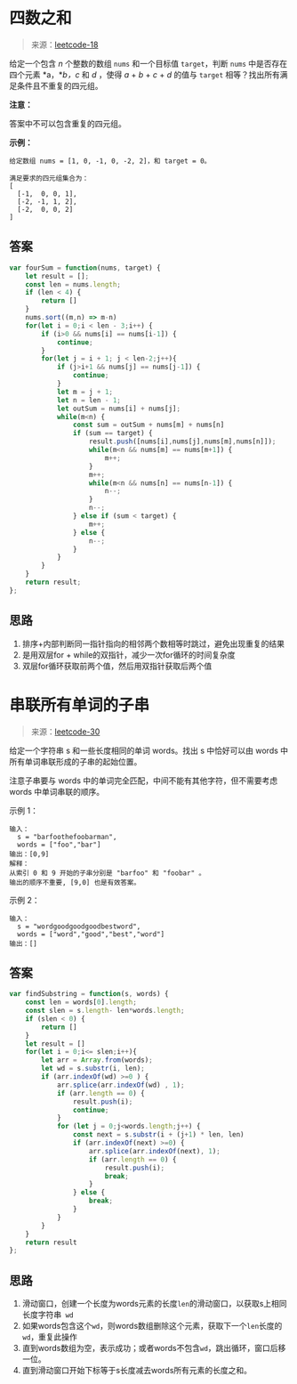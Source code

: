 # 四数之和

>来源：[leetcode-18](https://leetcode-cn.com/problems/4sum/)


给定一个包含 *n* 个整数的数组 `nums` 和一个目标值 `target`，判断 `nums` 中是否存在四个元素 *a，**b，c* 和 *d* ，使得 *a* + *b* + *c* + *d* 的值与 `target` 相等？找出所有满足条件且不重复的四元组。

**注意：**

答案中不可以包含重复的四元组。

**示例：**

```
给定数组 nums = [1, 0, -1, 0, -2, 2]，和 target = 0。

满足要求的四元组集合为：
[
  [-1,  0, 0, 1],
  [-2, -1, 1, 2],
  [-2,  0, 0, 2]
]
```

## 答案

```js
var fourSum = function(nums, target) {
    let result = [];
    const len = nums.length;
    if (len < 4) {
        return []
    }
    nums.sort((m,n) => m-n)
    for(let i = 0;i < len - 3;i++) {
        if (i>0 && nums[i] == nums[i-1]) {
            continue;
        }
        for(let j = i + 1; j < len-2;j++){
            if (j>i+1 && nums[j] == nums[j-1]) {
                continue;
            }
            let m = j + 1;
            let n = len - 1;
            let outSum = nums[i] + nums[j];
            while(m<n) {
                const sum = outSum + nums[m] + nums[n]
                if (sum == target) {
                    result.push([nums[i],nums[j],nums[m],nums[n]]);
                    while(m<n && nums[m] == nums[m+1]) {
                        m++;
                    }
                    m++;
                    while(m<n && nums[n] == nums[n-1]) {
                        n--;
                    }
                    n--;
                } else if (sum < target) {
                    m++;
                } else {
                    n--;
                }
            }
        }
    }
    return result;
};
```



## 思路

1. 排序+内部判断同一指针指向的相邻两个数相等时跳过，避免出现重复的结果
2. 是用双层for + while的双指针，减少一次for循环的时间复杂度
3. 双层for循环获取前两个值，然后用双指针获取后两个值

# 串联所有单词的子串

> 来源：[leetcode-30](https://leetcode-cn.com/problems/substring-with-concatenation-of-all-words/)

给定一个字符串 s 和一些长度相同的单词 words。找出 s 中恰好可以由 words 中所有单词串联形成的子串的起始位置。

注意子串要与 words 中的单词完全匹配，中间不能有其他字符，但不需要考虑 words 中单词串联的顺序。

示例 1：

```
输入：
  s = "barfoothefoobarman",
  words = ["foo","bar"]
输出：[0,9]
解释：
从索引 0 和 9 开始的子串分别是 "barfoo" 和 "foobar" 。
输出的顺序不重要, [9,0] 也是有效答案。
```


示例 2：

```
输入：
  s = "wordgoodgoodgoodbestword",
  words = ["word","good","best","word"]
输出：[]
```

## 答案

```js
var findSubstring = function(s, words) {
    const len = words[0].length;
    const slen = s.length- len*words.length;
    if (slen < 0) {
        return []
    }
    let result = []
    for(let i = 0;i<= slen;i++){
        let arr = Array.from(words);
        let wd = s.substr(i, len);
        if (arr.indexOf(wd) >=0 ) {
            arr.splice(arr.indexOf(wd) , 1);
            if (arr.length == 0) {
                result.push(i);
                continue;
            }
            for (let j = 0;j<words.length;j++) {
                const next = s.substr(i + (j+1) * len, len)
                if (arr.indexOf(next) >=0) {
                    arr.splice(arr.indexOf(next), 1);
                    if (arr.length == 0) {
                        result.push(i);
                        break;
                    }
                } else {
                    break;
                }
            }
        }
    }
    return result
};
```

## 思路

1. 滑动窗口，创建一个长度为words元素的长度`len`的滑动窗口，以获取s上相同长度字符串` wd`
2. 如果words包含这个`wd`，则words数组删除这个元素，获取下一个`len`长度的`wd`，重复此操作
3. 直到words数组为空，表示成功；或者words不包含`wd`，跳出循环，窗口后移一位。
4. 直到滑动窗口开始下标等于s长度减去words所有元素的长度之和。

